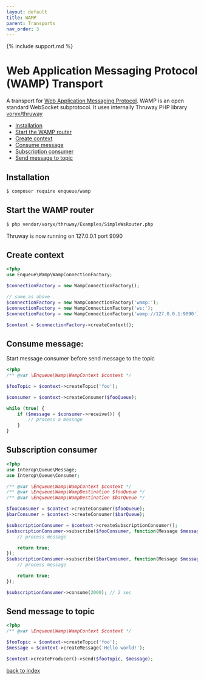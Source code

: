 ```yaml
---
layout: default
title: WAMP
parent: Transports
nav_order: 3
---
```

{% include support.md %}

# Web Application Messaging Protocol (WAMP) Transport

A transport for [Web Application Messaging Protocol](https://wamp-proto.org/).
WAMP is an open standard WebSocket subprotocol.
It uses internally Thruway PHP library [voryx/thruway](https://github.com/voryx/Thruway)

* [Installation](#installation)
* [Start the WAMP router](#start-the-wamp-router)
* [Create context](#create-context)
* [Consume message](#consume-message)
* [Subscription consumer](#subscription-consumer)
* [Send message to topic](#send-message-to-topic)

## Installation

```bash
$ composer require enqueue/wamp
```

## Start the WAMP router

```bash
$ php vendor/voryx/thruway/Examples/SimpleWsRouter.php
```

Thruway is now running on 127.0.0.1 port 9090


## Create context

```php
<?php
use Enqueue\Wamp\WampConnectionFactory;

$connectionFactory = new WampConnectionFactory();

// same as above
$connectionFactory = new WampConnectionFactory('wamp:');
$connectionFactory = new WampConnectionFactory('ws:');
$connectionFactory = new WampConnectionFactory('wamp://127.0.0.1:9090');

$context = $connectionFactory->createContext();
```

## Consume message:

Start message consumer before send message to the topic

```php
<?php
/** @var \Enqueue\Wamp\WampContext $context */

$fooTopic = $context->createTopic('foo');

$consumer = $context->createConsumer($fooQueue);

while (true) {
    if ($message = $consumer->receive()) {
        // process a message
    }
}
```

## Subscription consumer

```php
<?php
use Interop\Queue\Message;
use Interop\Queue\Consumer;

/** @var \Enqueue\Wamp\WampContext $context */
/** @var \Enqueue\Wamp\WampDestination $fooQueue */
/** @var \Enqueue\Wamp\WampDestination $barQueue */

$fooConsumer = $context->createConsumer($fooQueue);
$barConsumer = $context->createConsumer($barQueue);

$subscriptionConsumer = $context->createSubscriptionConsumer();
$subscriptionConsumer->subscribe($fooConsumer, function(Message $message, Consumer $consumer) {
    // process message

    return true;
});
$subscriptionConsumer->subscribe($barConsumer, function(Message $message, Consumer $consumer) {
    // process message

    return true;
});

$subscriptionConsumer->consume(2000); // 2 sec
```

## Send message to topic

```php
<?php
/** @var \Enqueue\Wamp\WampContext $context */

$fooTopic = $context->createTopic('foo');
$message = $context->createMessage('Hello world!');

$context->createProducer()->send($fooTopic, $message);
```

[back to index](../index.md)
